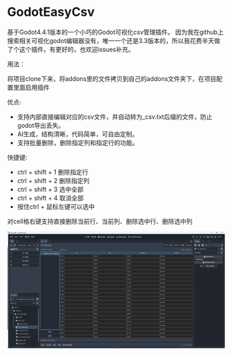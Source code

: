 # GodotEasyCsv

基于Godot4.4.1版本的一个小巧的Godot可视化csv管理插件。
因为我在github上搜索相关可视化godot编辑器没有，唯一一个还是3.3版本的，所以我花费半天做了个这个插件。有更好的，也欢迎issues补充。

用法：

将项目clone下来，将addons里的文件拷贝到自己的addons文件夹下，在项目配置里面启用插件

优点:
- 支持内部直接编辑对应的csv文件，并自动转为_csv.txt后缀的文件，防止godot导出丢失。
- AI生成，结构清晰，代码简单，可自由定制。
- 支持批量删除，删除指定列和指定行的功能。

快捷键:
- ctrl + shift + 1 删除指定行
- ctrl + shift + 2 删除指定列
- ctrl + shift + 3 选中全部
- ctrl + shift + 4 取消全部
- 按住ctrl + 鼠标左键可以选中

对cell格右键支持直接删除当前行、当前列、删除选中行、删除选中列

![](picture.png)